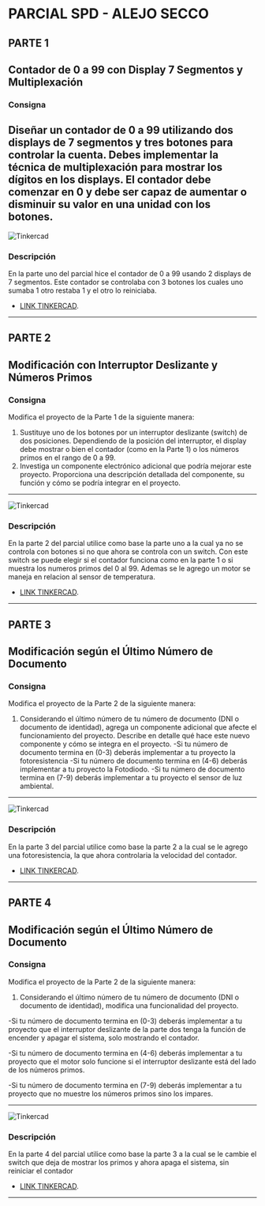 # PARCIAL SPD - ALEJO SECCO

## PARTE 1 
## Contador de 0 a 99 con Display 7 Segmentos y Multiplexación
### Consigna
Diseñar un contador de 0 a 99 utilizando dos displays de 7 segmentos y tres botones para
controlar la cuenta. Debes implementar la técnica de multiplexación para mostrar los dígitos
en los displays. El contador debe comenzar en 0 y debe ser capaz de aumentar o disminuir
su valor en una unidad con los botones.
---
![Tinkercad](./PARTE_1/imagen.png)
### Descripción
En la parte uno del parcial hice el contador de 0 a 99 usando 2 displays de 7 segmentos. Este contador se controlaba con 3 botones los cuales uno sumaba 1 otro restaba 1 y el otro lo reiniciaba.
- [LINK TINKERCAD](https://www.tinkercad.com/things/aZlg2pXwmcM-copy-of-copy-of-primera-parte-alejo-secco-1d/editel?sharecode=XqkChwjbE328AVAaIRZkOaZSaZtfEGOYrFCR56Fd9UM).
---
## PARTE 2
## Modificación con Interruptor Deslizante y Números Primos
### Consigna
Modifica el proyecto de la Parte 1 de la siguiente manera:
1. Sustituye uno de los botones por un interruptor deslizante (switch) de dos posiciones.
Dependiendo de la posición del interruptor, el display debe mostrar o bien el contador (como
en la Parte 1) o los números primos en el rango de 0 a 99.
2. Investiga un componente electrónico adicional que podría mejorar este proyecto.
Proporciona una descripción detallada del componente, su función y cómo se podría
integrar en el proyecto.
---
![Tinkercad](./PARTE_2/imagen.png)
### Descripción
En la parte 2 del parcial utilice como base la parte uno a la cual ya no se controla con botones si no que ahora se controla con un switch. Con este switch se puede elegir si el contador funciona como en la parte 1 o si muestra los numeros primos del 0 al 99.
Ademas se le agrego un motor se maneja en relacion al sensor de temperatura.
- [LINK TINKERCAD](https://www.tinkercad.com/things/9YKdzDm0ft4-segunda-parte-alejo-secco-1d/editel?sharecode=_l5Oys86G5qd01NMyo-d_k_nrqy1tC6YjSSq9hAh3aQ).
---
## PARTE 3
## Modificación según el Último Número de Documento
### Consigna
Modifica el proyecto de la Parte 2 de la siguiente manera:
1. Considerando el último número de tu número de documento (DNI o documento de
identidad), agrega un componente adicional que afecte el funcionamiento del proyecto.
Describe en detalle qué hace este nuevo componente y cómo se integra en el proyecto.
-Si tu número de documento termina en (0-3) deberás implementar a tu proyecto la
fotoresistencia
-Si tu número de documento termina en (4-6) deberás implementar a tu proyecto la
Fotodiodo.
-Si tu número de documento termina en (7-9) deberás implementar a tu proyecto el
sensor de luz ambiental.
---
![Tinkercad](./PARTE_3/imagen.png)
### Descripción
En la parte 3 del parcial utilice como base la parte 2 a la cual se le agrego una fotoresistencia, la que ahora controlaria la velocidad del contador.
- [LINK TINKERCAD](https://www.tinkercad.com/things/eoWokYXtyRT-copy-of-segunda-parte-alejo-secco-1d/editel?sharecode=haLlts5S08DdoSgGPAP2GvX9R8VcqmyBHzSxKZt0WFI).
---
## PARTE 4
## Modificación según el Último Número de Documento
### Consigna
Modifica el proyecto de la Parte 2 de la siguiente manera:
1. Considerando el último número de tu número de documento (DNI o documento de identidad), modifica una funcionalidad del proyecto.

-Si tu número de documento termina en (0-3) deberás implementar a tu proyecto que el interruptor deslizante de la parte dos tenga la función de encender y apagar el sistema, solo mostrando el contador.

-Si tu número de documento termina en (4-6) deberás implementar a tu proyecto que el motor solo funcione si el interruptor deslizante está del lado de los números primos. 

-Si tu número de documento termina en (7-9) deberás implementar a tu proyecto que no muestre los números primos sino los impares. 

---
![Tinkercad](./PARTE_4/imagen.png)
### Descripción
En la parte 4 del parcial utilice como base la parte 3 a la cual se le cambie el switch que deja de mostrar los primos y ahora apaga el sistema, sin reiniciar el contador
- [LINK TINKERCAD](https://www.tinkercad.com/things/a96WIHXLCBs-copy-of-tercera-parte-alejo-secco-1d/editel?sharecode=Xa48HzsirzFyrpsEqQIF38EgDuI2P-6_hWyjT65VCro).
---
